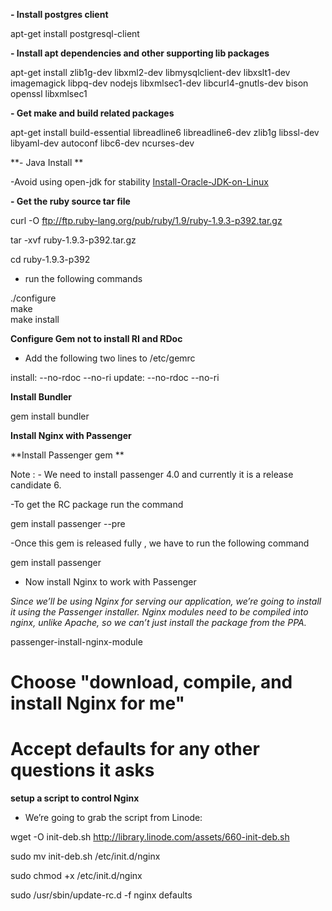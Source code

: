 **- Install postgres client**

apt-get install postgresql-client

**- Install apt dependencies and other supporting lib packages**

 apt-get install zlib1g-dev libxml2-dev libmysqlclient-dev libxslt1-dev   imagemagick libpq-dev nodejs libxmlsec1-dev libcurl4-gnutls-dev bison openssl libxmlsec1 

**- Get make and build related packages**

apt-get install build-essential libreadline6 libreadline6-dev zlib1g libssl-dev libyaml-dev autoconf libc6-dev ncurses-dev  

**-  Java Install **

-Avoid using open-jdk for stability [Install-Oracle-JDK-on-Linux](https://github.com/m-narayan/beacon/wiki/Install-Oracle-JDK-on-Linux)

**- Get the ruby source tar file**

curl -O ftp://ftp.ruby-lang.org/pub/ruby/1.9/ruby-1.9.3-p392.tar.gz

tar -xvf ruby-1.9.3-p392.tar.gz

cd ruby-1.9.3-p392

- run the following commands

./configure  
make  
make install 

**Configure Gem not to install RI and RDoc**

- Add the following two lines to /etc/gemrc

install: --no-rdoc --no-ri 
update:  --no-rdoc --no-ri


**Install Bundler**

gem install bundler


**Install Nginx with Passenger**

**Install Passenger gem **

Note : - We need to install passenger 4.0 and currently it is a release candidate 6. 

-To get the RC package run the command 

gem install passenger --pre

-Once this gem is released fully , we have to run the following command

gem install passenger 

- Now install Nginx to work with Passenger

_Since we’ll be using Nginx for serving our application, we’re going to install it using the Passenger installer. Nginx modules need to be compiled into nginx, unlike Apache, so we can’t just install the package from the PPA._

passenger-install-nginx-module

# Choose "download, compile, and install Nginx for me"
# Accept defaults for any other questions it asks


**setup a script to control Nginx**

- We’re going to grab the script from Linode:

wget -O init-deb.sh http://library.linode.com/assets/660-init-deb.sh

sudo mv init-deb.sh /etc/init.d/nginx

sudo chmod +x /etc/init.d/nginx

sudo /usr/sbin/update-rc.d -f nginx defaults

